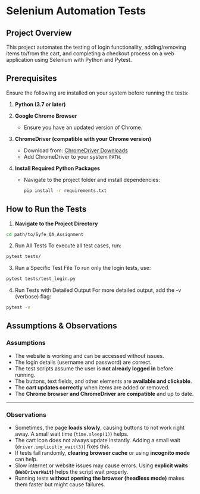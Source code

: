 # Selenium Automation Tests

## **Project Overview**
This project automates the testing of login functionality, adding/removing items to/from the cart, and completing a checkout process on a web application using Selenium with Python and Pytest.

## **Prerequisites**
Ensure the following are installed on your system before running the tests:

1. **Python (3.7 or later)**
2. **Google Chrome Browser**
   - Ensure you have an updated version of Chrome.
   
3. **ChromeDriver (compatible with your Chrome version)**
   - Download from: [ChromeDriver Downloads](https://chromedriver.chromium.org/downloads)
   - Add ChromeDriver to your system `PATH`.

4. **Install Required Python Packages**
   - Navigate to the project folder and install dependencies:
     ```sh
     pip install -r requirements.txt
     ```

## **How to Run the Tests**

1. **Navigate to the Project Directory**
```sh
cd path/to/Syfe_QA_Assignment
```
2. Run All Tests
To execute all test cases, run:
```sh
pytest tests/
```
3. Run a Specific Test File
To run only the login tests, use:
```sh
pytest tests/test_login.py
```
4. Run Tests with Detailed Output
For more detailed output, add the -v (verbose) flag:
```sh
pytest -v
```
## **Assumptions & Observations**

### **Assumptions**
- The website is working and can be accessed without issues.  
- The login details (username and password) are correct.  
- The test scripts assume the user is **not already logged in** before running.  
- The buttons, text fields, and other elements are **available and clickable**.  
- The **cart updates correctly** when items are added or removed.  
- The **Chrome browser and ChromeDriver are compatible** and up to date.  

---

### **Observations**
- Sometimes, the page **loads slowly**, causing buttons to not work right away. A small wait time (`time.sleep(1)`) helps.  
- The cart icon does not always update instantly. Adding a small wait (`driver.implicitly_wait(3)`) fixes this.  
- If tests fail randomly, **clearing browser cache** or using **incognito mode** can help.  
- Slow internet or website issues may cause errors. Using **explicit waits (`WebDriverWait`)** helps the script wait properly.  
- Running tests **without opening the browser (headless mode)** makes them faster but might cause failures.  
